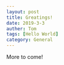 ```yaml
---
layout: post
title: Greatings!
date: 2019-3-3
auther: Tom
tags: [Hello World]
category: General
---
```

More to come!
